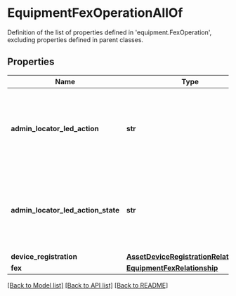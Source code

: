 # EquipmentFexOperationAllOf

Definition of the list of properties defined in 'equipment.FexOperation', excluding properties defined in parent classes.
## Properties
Name | Type | Description | Notes
------------ | ------------- | ------------- | -------------
**admin_locator_led_action** | **str** | Action performed on the locator LED for a FEX. | [optional]  if omitted the server will use the default value of "None"
**admin_locator_led_action_state** | **str** | Defines status of action performed on AdminLocatorLedState. | [optional]  if omitted the server will use the default value of "None"
**device_registration** | [**AssetDeviceRegistrationRelationship**](AssetDeviceRegistrationRelationship.md) |  | [optional] 
**fex** | [**EquipmentFexRelationship**](EquipmentFexRelationship.md) |  | [optional] 

[[Back to Model list]](../README.md#documentation-for-models) [[Back to API list]](../README.md#documentation-for-api-endpoints) [[Back to README]](../README.md)


